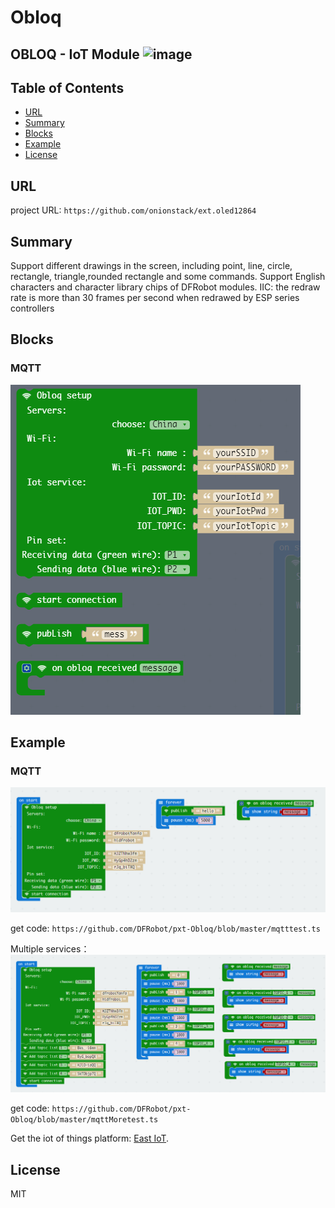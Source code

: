 # Obloq

OBLOQ - IoT Module
![image](http://wiki.dfrobot.com.cn/images/7/71/OBLOQ%E5%BC%95%E8%84%9A%E8%AF%B4%E6%98%8E%E5%9B%BE.jpg)
---------------------------------------------------------

## Table of Contents

* [URL](#url)
* [Summary](#summary)
* [Blocks](#blocks)
* [Example](#example)
* [License](#license)

## URL
project URL: ```https://github.com/onionstack/ext.oled12864```

## Summary
Support different drawings in the screen, including point, line, circle, rectangle, triangle,rounded rectangle and some commands.
Support English characters and character library chips of DFRobot modules.
IIC: the redraw rate is more than 30 frames per second when redrawed by ESP series controllers

## Blocks

### MQTT
![image](https://github.com/DFRobot/pxt-Obloq/blob/master/image/MQTT.png)


## Example

### MQTT
![image](https://github.com/DFRobot/pxt-Obloq/blob/master/image/MQTTDemo.png)

get code: ```https://github.com/DFRobot/pxt-Obloq/blob/master/mqtttest.ts```

Multiple services：
![image](https://github.com/DFRobot/pxt-Obloq/blob/master/image/MQTTMoreDemo.png)

get code: ```https://github.com/DFRobot/pxt-Obloq/blob/master/mqttMoretest.ts```

Get the iot of things platform: [East IoT](http://iot.dfrobot.com.cn/).

## License

MIT
